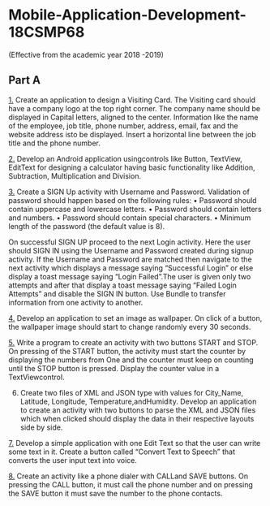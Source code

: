 # Mobile-Application-Development-18CSMP68

(Effective from the academic year 2018 -2019)

## Part A

[1.](https://github.com/Parthasarathi-MVN/Mobile-Application-Development-18CSMP68/tree/master/MyVisitingCard) Create an application to design a Visiting Card. The Visiting card should have a company logo at the top right corner. The company name should be displayed in Capital letters, aligned to the center. Information like the name of the employee, job title, phone number, address, email, fax and the website address isto be displayed. Insert a horizontal line between the job title and the phone number.

[2.](https://github.com/Parthasarathi-MVN/Mobile-Application-Development-18CSMP68/tree/master/MyCalculator) Develop an Android application usingcontrols like Button, TextView, EditText for designing a calculator having basic functionality like Addition, Subtraction, Multiplication and Division.

[3.](https://github.com/Parthasarathi-MVN/Mobile-Application-Development-18CSMP68/tree/master/LoginAndSignup) Create a SIGN Up activity with Username and Password. Validation of password should happen based on the following rules:
        • Password should contain uppercase and lowercase letters.
        • Password should contain letters and numbers.
        • Password should contain special characters.
        • Minimum length of the password (the default value is 8).


On successful SIGN UP proceed to the next Login activity. Here the user should SIGN IN using the Username and Password created during signup activity. If the Username and Password are matched then navigate to the next activity which displays a message saying “Successful Login” or else display a toast message saying “Login Failed”.The user is given only two attempts and after that display a toast message saying “Failed Login Attempts” and disable the SIGN IN button. Use Bundle to transfer information from one activity to another.

[4.](https://github.com/Parthasarathi-MVN/Mobile-Application-Development-18CSMP68/tree/master/MyWallpaper) Develop an application to set an image as wallpaper. On click of a button, the wallpaper image should start to change randomly every 30 seconds.

[5.](https://github.com/Parthasarathi-MVN/Mobile-Application-Development-18CSMP68/tree/master/MyCounterApp) Write a program to create an activity with two buttons START and STOP. On pressing of the START button, the activity must start the counter by displaying the numbers from One and the counter must keep on counting until the STOP button is pressed. Display the counter value in a TextViewcontrol.

6. Create two files of XML and JSON type with values for City_Name, Latitude, Longitude, Temperature,andHumidity. Develop an application to create an activity with two buttons to parse the XML and JSON files which when clicked should display the data in their respective layouts side by side.

[7.](https://github.com/Parthasarathi-MVN/Mobile-Application-Development-18CSMP68/tree/master/TextToSpeech) Develop a simple application with one Edit Text so that the user can write some text in it. Create a button called “Convert Text to Speech” that converts the user input text into voice.

[8.](https://github.com/Parthasarathi-MVN/Mobile-Application-Development-18CSMP68/tree/master/MyPhoneDailer) Create an activity like a phone dialer with CALLand SAVE buttons. On pressing the CALL button, it must call the phone number and on pressing the SAVE button it must save the number to the phone contacts.
